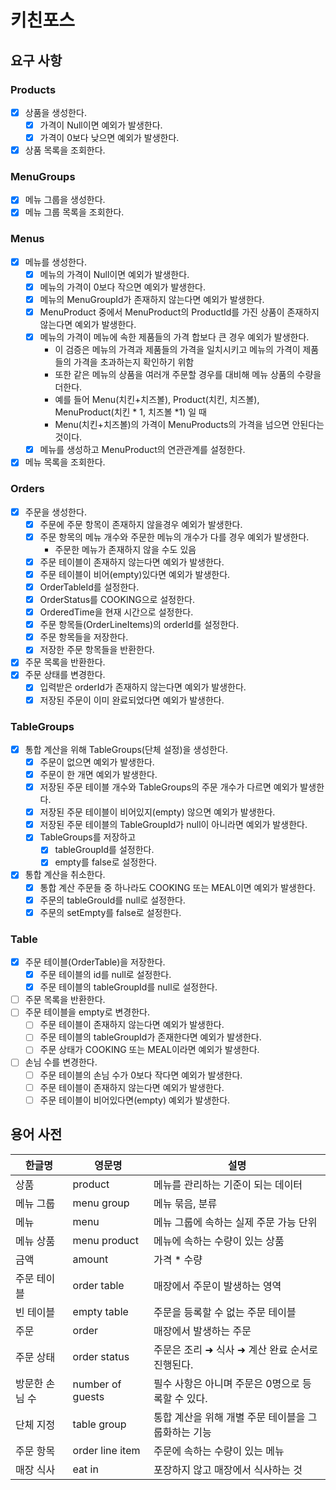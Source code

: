 # 키친포스
## 요구 사항
### Products
- [x] 상품을 생성한다.
  - [x] 가격이 Null이면 예외가 발생한다.
  - [x] 가격이 0보다 낮으면 예외가 발생한다.
- [x] 상품 목록을 조회한다.

### MenuGroups
- [x] 메뉴 그룹을 생성한다.
- [x] 메뉴 그룹 목록을 조회한다.

### Menus
- [x] 메뉴를 생성한다.
  - [x] 메뉴의 가격이 Null이면 예외가 발생한다.
  - [x] 메뉴의 가격이 0보다 작으면 예외가 발생한다.
  - [x] 메뉴의 MenuGroupId가 존재하지 않는다면 예외가 발생한다.
  - [x] MenuProduct 중에서 MenuProduct의 ProductId를 가진 상품이 존재하지 않는다면 예외가 발생한다.
  - [x] 메뉴의 가격이 메뉴에 속한 제품들의 가격 합보다 큰 경우 예외가 발생한다.
    - 이 검증은 메뉴의 가격과 제품들의 가격을 일치시키고 메뉴의 가격이 제품들의 가격을 초과하는지 확인하기 위함
    - 또한 같은 메뉴의 상품을 여러개 주문할 경우를 대비해 메뉴 상품의 수량을 더한다.
    - 예를 들어 Menu(치킨+치즈볼), Product(치킨, 치즈볼), MenuProduct(치킨 * 1, 치즈볼 *1) 일 때
    - Menu(치킨+치즈볼)의 가격이 MenuProducts의 가격을 넘으면 안된다는 것이다.
  - [x] 메뉴를 생성하고 MenuProduct의 연관관계를 설정한다.
- [x] 메뉴 목록을 조회한다.

### Orders
- [x] 주문을 생성한다.
  - [x] 주문에 주문 항목이 존재하지 않을경우 예외가 발생한다.
  - [x] 주문 항목의 메뉴 개수와 주문한 메뉴의 개수가 다를 경우 예외가 발생한다.
    - 주문한 메뉴가 존재하지 않을 수도 있음
  - [x] 주문 테이블이 존재하지 않는다면 예외가 발생한다.
  - [x] 주문 테이블이 비어(empty)있다면 예외가 발생한다.
  - [x] OrderTableId를 설정한다.
  - [x] OrderStatus를 COOKING으로 설정한다.
  - [x] OrderedTime을 현재 시간으로 설정한다.
  - [x] 주문 항목들(OrderLineItems)의 orderId를 설정한다.
  - [x] 주문 항목들을 저장한다.
  - [x] 저장한 주문 항목들을 반환한다.
- [x] 주문 목록을 반환한다.
- [x] 주문 상태를 변경한다.
  - [x] 입력받은 orderId가 존재하지 않는다면 예외가 발생한다.
  - [x] 저장된 주문이 이미 완료되었다면 예외가 발생한다.

### TableGroups
- [x] 통합 계산을 위해 TableGroups(단체 설정)을 생성한다.
  - [x] 주문이 없으면 예외가 발생한다.
  - [x] 주문이 한 개면 예외가 발생한다.
  - [x] 저장된 주문 테이블 개수와 TableGroups의 주문 개수가 다르면 예외가 발생한다.
  - [x] 저장된 주문 테이블이 비어있지(empty) 않으면 예외가 발생한다.
  - [x] 저장된 주문 테이블의 TableGroupId가 null이 아니라면 예외가 발생한다.
  - [x] TableGroups를 저장하고
    - [x] tableGroupId를 설정한다.
    - [x] empty를 false로 설정한다.
- [x] 통합 계산을 취소한다.
  - [x] 통합 계산 주문들 중 하나라도 COOKING 또는 MEAL이면 예외가 발생한다.
  - [x] 주문의 tableGrouId를 null로 설정한다.
  - [x] 주문의 setEmpty를 false로 설정한다.

### Table
- [x] 주문 테이블(OrderTable)을 저장한다.
  - [x] 주문 테이블의 id를 null로 설정한다.
  - [x] 주문 테이블의 tableGroupId를 null로 설정한다.
- [ ] 주문 목록을 반환한다.
- [ ] 주문 테이블을 empty로 변경한다.
  - [ ] 주문 테이블이 존재하지 않는다면 예외가 발생한다.
  - [ ] 주문 테이블의 tableGroupId가 존재한다면 예외가 발생한다.
  - [ ] 주문 상태가 COOKING 또는 MEAL이라면 예외가 발생한다.
- [ ] 손님 수를 변경한다.
  - [ ] 주문 테이블의 손님 수가 0보다 작다면 예외가 발생한다.
  - [ ] 주문 테이블이 존재하지 않는다면 예외가 발생한다.
  - [ ] 주문 테이블이 비어있다면(empty) 예외가 발생한다.

## 용어 사전

| 한글명      | 영문명 | 설명 |
|----------| --- | --- |
| 상품       | product | 메뉴를 관리하는 기준이 되는 데이터 |
| 메뉴 그룹    | menu group | 메뉴 묶음, 분류 |
| 메뉴       | menu | 메뉴 그룹에 속하는 실제 주문 가능 단위 |
| 메뉴 상품    | menu product | 메뉴에 속하는 수량이 있는 상품 |
| 금액       | amount | 가격 * 수량 |
| 주문 테이블   | order table | 매장에서 주문이 발생하는 영역 |
| 빈 테이블    | empty table | 주문을 등록할 수 없는 주문 테이블 |
| 주문       | order | 매장에서 발생하는 주문 |
| 주문 상태    | order status | 주문은 조리 ➜ 식사 ➜ 계산 완료 순서로 진행된다. |
| 방문한 손님 수 | number of guests | 필수 사항은 아니며 주문은 0명으로 등록할 수 있다. |
| 단체 지정    | table group | 통합 계산을 위해 개별 주문 테이블을 그룹화하는 기능 |
| 주문 항목    | order line item | 주문에 속하는 수량이 있는 메뉴 |
| 매장 식사    | eat in | 포장하지 않고 매장에서 식사하는 것 |